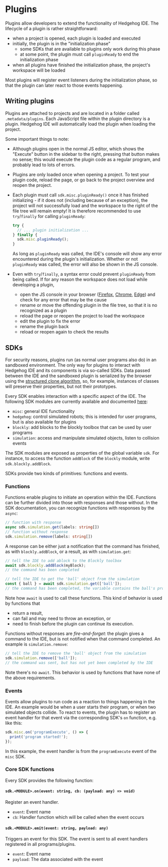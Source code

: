 # Plugins
Plugins allow developers to extend the functionality of Hedgehog IDE. The lifecycle of a plugin is rather straightforward:

- when a project is opened, each plugin is loaded and executed
- initially, the plugin is in the "initialization phase"
  - some SDKs that are available to plugins only work during this phase
  - at some point, the plugin must call `pluginReady` to end the initialization phase
- when all plugins have finished the initialization phase, the project's workspace will be loaded

Most plugins will register event listeners during the initialization phase, so that the plugin can later react to those events happening.

## Writing plugins
Plugins are attached to projects and are located in a folder called `.metadata/plugins`. Each JavaScript file within the plugin directory is a plugin. Hedgehog IDE will automatically load the plugin when loading the project.

Some important things to note:
- Although plugins open in the normal JS editor, which shows the "Execute" button in the sidebar to the right, pressing that button makes no sense; this would execute the plugin code as a regular program, and probably lead to lots of errors.
- Plugins are only loaded once when opening a project. To test your plugin code, reload the page, or go back to the project overview and reopen the project.
- Each plugin must call `sdk.misc.pluginReady()` once it has finished initializing - if it does not (including because of an exception), the project will not successfully load and the workspace to the right of the file tree will remain empty! It is therefore recommended to use `try`/`finally` for calling `pluginReady`:

  ```ts
  try {
    // ... plugin initialization ...
  } finally {
    sdk.misc.pluginReady();
  }
  ```

  As long as `pluginReady` was called, the IDE's console will show any error encountered during the plugin's initialization. Whether or not `pluginReady` was called, the error will also be shown in the JS console.
- Even with `try`/`finally`, a syntax error could prevent `pluginReady` from being called. If for any reason the workspace does not load while developing a plugin,
  - open the JS console in your browser
    ([Firefox](https://developer.mozilla.org/en-US/docs/Learn/Common_questions/What_are_browser_developer_tools#the_javascript_console),
    [Chrome](https://developer.chrome.com/docs/devtools/open/#console),
    [Edge](https://docs.microsoft.com/en-us/microsoft-edge/devtools-guide-chromium/open/?tabs=cmd-Windows#open-the-console-panel))
    and check for any error that may be the cause
  - rename or move the offending plugin in the file tree, so that it is no recognized as a plugin
  - reload the page or reopen the project to load the workspace
  - edit the plugin to fix the error
  - rename the plugin back
  - reload or reopen again to check the results

## SDKs
For security reasons, plugins run (as normal user programs also do) in an sandboxed environment. The only way for plugins to interact with Hedgehog IDE and its components is via so-called SDKs. Data passed between the IDE and the sandboxed plugin is serialized by the browser using the [structured clone algorithm](https://developer.mozilla.org/en-US/docs/Web/API/Web_Workers_API/Structured_clone_algorithm), so, for example, instances of classes will preserve their properties, but not their prototypes.

Every SDK enables interaction with a specific aspect of the IDE. The following SDK modules are currently available and documented [here](./sdk):

- `misc`: general IDE functionality
- `hedgehog`: control simulated robots; this is intended for user programs, but is also available for plugins
- `blockly`: add blocks to the blockly toolbox that can be used by user programs
- `simulation`: access and manipulate simulated objects, listen to collision events

The SDK modules are exposed as properties of the global variable `sdk`. For instance, to access the function `addBlock` of the `blockly` module, write `sdk.blockly.addBlock`.

SDKs provide two kinds of primitives: functions and events.

### Functions

Functions enable plugins to initiate an operation within the IDE. Functions can be further divided into those with responses and those without. In the SDK documentation, you can recognize functions with responses by the `async`:

```ts
// function with response
async sdk.simulation.get(labels: string[])
// function without response
sdk.simulation.remove(labels: string[])
```

A response can be either just a notification that the command has finished, as with `blockly.addBlock`, or a result, as with `simulation.get`:

```ts
// tell the IDE to add ablock to the Blockly toolbox
await sdk.blockly.addBlock(myBlock);
// the command has been completed

// tell the IDE to get the 'ball' object from the simulation
const { ball } = await sdk.simulation.get(['ball']);
// the command has been completed, the variable contains the ball's properties
```

Note how `await` is used to call these functions. This kind of behavior is used by functions that
- return a result,
- can fail and may need to throw an exception, or
- need to finish before the plugin can continue its execution.

Functions without responses are *fire-and-forget*: the plugin gives a command to the IDE, but is not notified when that command completed. An example is `simulation.remove`:

```ts
// tell the IDE to remove the 'ball' object from the simulation
sdk.simulation.remove(['ball']);
// the command was sent, but has not yet been completed by the IDE
```

Note there's no `await`. This behavior is used by functions that have none of the above requirements.

### Events

Events allow plugins to run code as a reaction to things happening in the IDE. An example would be when a user starts their program, or when two simulated objects collide. To react to events, the plugin has to register an event handler for that event via the corresponding SDK's `on` function, e.g. like this:

```ts
sdk.misc.on('programExecute', () => {
  print('program started!');
});
```

In this example, the event handler is from the `programExecute` event of the `misc` SDK.

### Core SDK functions

Every SDK provides the following function:

#### `sdk.<MODULE>.on(event: string, cb: (payload: any) => void)`
Register an event handler.

- `event`: Event name
- `cb`: Handler function which will be called when the event occurs

#### `sdk.<MODULE>.emit(event: string, payload: any)`
Triggers an event for this SDK. The event is sent to all event handlers registered in all programs/plugins.

- `event`: Event name
- `payload`: The data associated with the event
